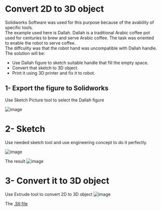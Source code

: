 # Convert 2D to 3D object  
Solidworks Software was used for this purpose because of the avability of specific tools.  
The example used here is Dallah.
Dallah is a traditional Arabic coffee pot used for centuries to brew and serve Arabic coffee. The task was oriented to enable the robot to serve coffee.  
The diffculity was that the robot hand was uncompatible with Dallah handle. 
The solution will be:
* Use Dallah figure to sketch suitable handle that fill the empty space.
* Convert that sketch to 3D object.
* Print it using 3D printer and fix it to robot.

## 1- Export the figure to Solidworks  
Use Sketch Picture tool to select the Dallah figure 

![image](https://user-images.githubusercontent.com/66624381/88347865-832e0680-cd54-11ea-9ece-5402a4070ec4.png)

# 2- Sketch 
Use needed sketch tool and use engineering concept to do it perfectly.

![image](https://user-images.githubusercontent.com/66624381/88347909-abb60080-cd54-11ea-997b-dce1fbb684f2.png)

The result
![image](https://user-images.githubusercontent.com/66624381/88347936-bc667680-cd54-11ea-8c32-3fcdfacfd828.png)

# 3- Convert it to 3D object
Use Extrude tool to convert 2D to 3D object
![image](https://user-images.githubusercontent.com/66624381/88348001-e91a8e00-cd54-11ea-9b60-2a1f50a53eaf.png)
 
The [.Stl file]()
